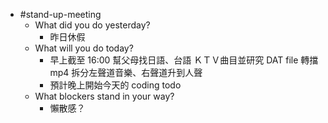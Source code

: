 - #stand-up-meeting
	- What did you do yesterday?
		- 昨日休假
	- What will you do today?
		- 早上截至 16:00 幫父母找日語、台語 ＫＴＶ曲目並研究 DAT file 轉擋 mp4 拆分左聲道音樂、右聲道升到人聲
		- 預計晚上開始今天的 coding todo
	- What blockers stand in your way?
		- 懶散感？
